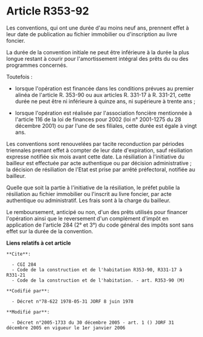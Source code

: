 # Article R353-92

Les conventions, qui ont une durée d'au moins neuf ans, prennent effet à leur date de publication au fichier immobilier ou
d'inscription au livre foncier.

La durée de la convention initiale ne peut être inférieure à la durée la plus longue restant à courir pour l'amortissement
intégral des prêts du ou des programmes concernés.

Toutefois :

- lorsque l'opération est financée dans les conditions prévues au premier alinéa de l'article R. 353-90 ou aux articles R.
331-17 à R. 331-21, cette durée ne peut être ni inférieure à quinze ans, ni supérieure à trente ans ;

- lorsque l'opération est réalisée par l'association foncière mentionnée à l'article 116 de la loi de finances pour 2002 (loi
n° 2001-1275 du 28 décembre 2001) ou par l'une de ses filiales, cette durée est égale à vingt ans.

Les conventions sont renouvelées par tacite reconduction par périodes triennales prenant effet à compter de leur date
d'expiration, sauf résiliation expresse notifiée six mois avant cette date. La résiliation à l'initiative du bailleur est
effectuée par acte authentique ou par décision administrative ; la décision de résiliation de l'Etat est prise par arrêté
préfectoral, notifiée au bailleur.

Quelle que soit la partie à l'initiative de la résiliation, le préfet publie la résiliation au fichier immobilier ou
l'inscrit au livre foncier, par acte authentique ou administratif. Les frais sont à la charge du bailleur.

Le remboursement, anticipé ou non, d'un des prêts utilisés pour financer l'opération ainsi que le reversement d'un complément
d'impôt en application de l'article 284 (2° et 3°) du code général des impôts sont sans effet sur la durée de la convention.

**Liens relatifs à cet article**

	**Cite**:

	  - CGI 284
	  - Code de la construction et de l'habitation R353-90, R331-17 à R331-21
	  - Code de la construction et de l'habitation. - art. R353-90 (M)

	**Codifié par**:

	  - Décret n°78-622 1978-05-31 JORF 8 juin 1978

	**Modifié par**:

	  - Décret n°2005-1733 du 30 décembre 2005 - art. 1 () JORF 31 décembre 2005 en vigueur le 1er janvier 2006
